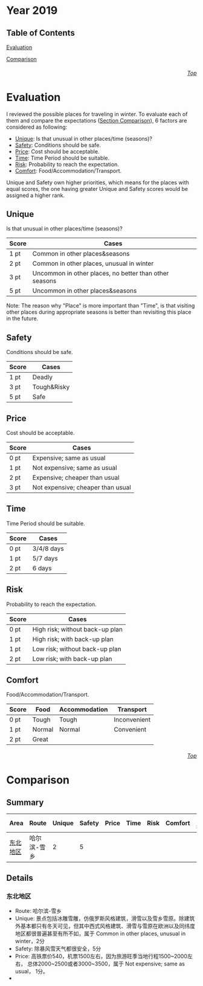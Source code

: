Year 2019
=============================
## Table of Contents
[Evaluation](#Evaluation)

[Comparison](#Comparison)

###### <p dir='rtl' align='right'>[Top](#Table-of-contents)</p>
# Evaluation
I reviewed the possible places for traveling in winter. To evaluate each of them and compare the expectations ([Section Comparison](#Comparison)), 6 factors are considered as following:
* [Unique](#Unique): Is that unusual in other places/time (seasons)?
* [Safety](#Safety): Conditions should be safe.
* [Price](#Price): Cost should be acceptable.
* [Time](#Time): Time Period should be suitable.
* [Risk](#Risk): Probability to reach the expectation.
* [Comfort](#Comfort): Food/Accommodation/Transport.

Unique and Safety own higher priorities, which means for the places with equal scores, the one having greater Unique and Safety scores would be assigned a higher rank.

## Unique
Is that unusual in other places/time (seasons)?

| Score | Cases |
| --- | --- |
| 1 pt | Common in other places&seasons |
| 2 pt | Common in other places, unusual in winter |
| 3 pt | Uncommon in other places, no better than other seasons |
| 5 pt | Uncommon in other places&seasons |

Note: The reason why "Place" is more important than "Time", is that visiting other places during appropriate seasons is better than revisiting this place in the future.

## Safety
Conditions should be safe.

| Score | Cases |
| --- | --- |
| 1 pt | Deadly |
| 3 pt | Tough&Risky |
| 5 pt | Safe |

## Price
Cost should be acceptable.

| Score | Cases |
| --- | --- |
| 0 pt | Expensive; same as usual |
| 1 pt | Not expensive; same as usual |
| 2 pt | Expensive; cheaper than usual |
| 3 pt | Not expensive; cheaper than usual |

## Time
Time Period should be suitable.

| Score | Cases |
| --- | --- |
| 0 pt | 3/4/8 days |
| 1 pt | 5/7 days |
| 2 pt | 6 days|

## Risk
Probability to reach the expectation.

| Score | Cases |
| --- | --- |
| 0 pt | High risk; without back-up plan |
| 1 pt | High risk; with back-up plan |
| 1 pt | Low risk; without back-up plan |
| 2 pt | Low risk; with back-up plan |

## Comfort
Food/Accommodation/Transport.

| Score | Food | Accommodation | Transport |
| --- | --- | --- | --- |
| 0 pt | Tough | Tough | Inconvenient |
| 1 pt | Normal | Normal | Convenient |
| 2 pt | Great |  | |

###### <p dir='rtl' align='right'>[Top](#Table-of-contents)</p>
# Comparison
## Summary

| Area | Route | Unique | Safety | Price | Time | Risk | Comfort | Total Score |
| --- | --- | --- | --- | --- | --- | --- | --- | --- |
| [东北地区](#东北地区) | 哈尔滨-雪乡 | 2 | 5 |  |   |   |   |   |

## Details
### 东北地区
* Route: 哈尔滨-雪乡
* Unique: 景点包括冰雕雪雕，仿俄罗斯风格建筑，滑雪以及雪乡雪原。除建筑外基本都只有冬天可见，但其中西式风格建筑、滑雪与雪原在欧洲以及同纬度地区都很普遍甚至有所不如，属于 Common in other places, unusual in winter，2分
* Safety: 除暴风雪天气都很安全，5分
* Price: 高铁票价540，机票1500左右，因为旅游旺季当地行程1500~2000左右， 总体2000~2500或者3000~3500，属于 Not expensive; same as usual， 1分。
* 



